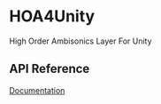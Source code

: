 # HOA4Unity
High Order Ambisonics Layer For Unity

## API Reference

[Documentation](https://rawgit.com/FI-SonicEng/HOA4Unity/master/documentation/html/index.html)